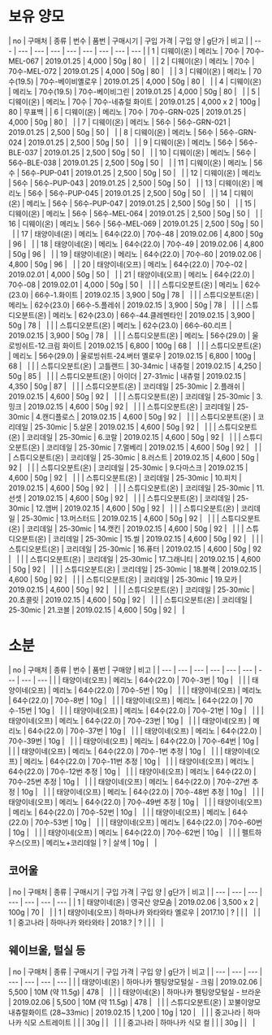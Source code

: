 # 보유 양모

| no | 구매처 | 종류 | 번수 | 품번 | 구매시기 | 구입 가격 | 구입 양 | g단가 | 비고 |
| --- | --- | --- | --- | --- | --- | --- | --- | --- |
| 1 | 디웨이(온) | 메리노 | 70수 | 70수-MEL-067 | 2019.01.25 | 4,000 | 50g | 80 | &nbsp; |
| 2 | 디웨이(온) | 메리노 | 70수 | 70수-MEL-072 | 2019.01.25 | 4,000 | 50g | 80 | &nbsp; |
| 3 | 디웨이(온) | 메리노 | 70수(19.5) | 70수-베이비옐로우 | 2019.01.25 | 4,000 | 50g | 80 | &nbsp; |
| 4 | 디웨이(온) | 메리노 | 70수(19.5) | 70수-베이비그린 | 2019.01.25 | 4,000 | 50g | 80 | &nbsp; |
| 5 | 디웨이(온) | 메리노 | 70수 | 70수-네츄럴 화이트 | 2019.01.25 | 4,000 x 2 | 100g | 80 | 무표백 |
| 6 | 디웨이(온) | 메리노 | 70수 | 70수-GRN-025 | 2019.01.25 | 4,000 | 50g | 80 | &nbsp; |
| 7 | 디웨이(온) | 메리노 | 56수 | 56수-GRN-021 | 2019.01.25 | 2,500 | 50g | 50 | &nbsp; |
| 8 | 디웨이(온) | 메리노 | 56수 | 56수-GRN-024 | 2019.01.25 | 2,500 | 50g | 50  | &nbsp; |
| 9 | 디웨이(온) | 메리노 | 56수 | 56수-BLE-037 | 2019.01.25 | 2,500 | 50g | 50  | &nbsp; |
| 10 | 디웨이(온) | 메리노 | 56수 | 56수-BLE-038 | 2019.01.25 | 2,500 | 50g | 50  | &nbsp; |
| 11 | 디웨이(온) | 메리노 | 56수 | 56수-PUP-041 | 2019.01.25 | 2,500 | 50g | 50  | &nbsp; |
| 12 | 디웨이(온) | 메리노 | 56수 | 56수-PUP-043 | 2019.01.25 | 2,500 | 50g | 50  | &nbsp; |
| 13 | 디웨이(온) | 메리노 | 56수 | 56수-PUP-045 | 2019.01.25 | 2,500 | 50g | 50  | &nbsp; |
| 14 | 디웨이(온) | 메리노 | 56수 | 56수-PUP-047 | 2019.01.25 | 2,500 | 50g | 50  | &nbsp; |
| 15 | 디웨이(온) | 메리노 | 56수 | 56수-MEL-064 | 2019.01.25 | 2,500 | 50g | 50  | &nbsp; |
| 16 | 디웨이(온) | 메리노 | 56수 | 56수-MEL-069 | 2019.01.25 | 2,500 | 50g | 50  | &nbsp; |
| 17 | 태양이네(온) | 메리노 | 64수(22.0) | 70수-48 | 2019.02.06 | 4,800 | 50g | 96  | &nbsp; |
| 18 | 태양이네(온) | 메리노 | 64수(22.0) | 70수-49 | 2019.02.06 | 4,800 | 50g | 96 | &nbsp; |
| 19 | 태양이네(온) | 메리노 | 64수(22.0) | 70수-60 | 2019.02.06 | 4,800 | 50g | 96 |  &nbsp; |
| 20 | 태양이네(오프) | 메리노 | 64수(22.0) | 70수-02 | 2019.02.01 | 4,000 | 50g | 50 |  &nbsp; |
| 21 | 태양이네(오프) | 메리노 | 64수(22.0) | 70수-08 | 2019.02.01 | 4,000 | 50g | 50 | &nbsp; |
|  | 스튜디오분트(온) | 메리노 | 62수(23.0) | 66수-1.화이트 | 2019.02.15 | 3,900 | 50g | 78 | &nbsp; |
|  | 스튜디오분트(온) | 메리노 | 62수(23.0) | 66수-5.플레쉬 | 2019.02.15 | 3,900 | 50g | 78 | &nbsp; |
|  | 스튜디오분트(온) | 메리노 | 62수(23.0) | 66수-44.클레멘타인 | 2019.02.15 | 3,900 | 50g | 78 | &nbsp; |
|  | 스튜디오분트(온) | 메리노 | 62수(23.0) | 66수-60.리프 | 2019.02.15 | 3,900 | 50g | 78 | &nbsp; |
|  | 스튜디오분트(온) | 메리노 | 56수(29.0) | 울로빙쉬트-12.크림 화이트 | 2019.02.15 | 6,800 | 100g | 68 | &nbsp; |
|  | 스튜디오분트(온) | 메리노 | 56수(29.0) | 울로빙쉬트-24.버터 옐로우 | 2019.02.15 | 6,800 | 100g | 68 | &nbsp; |
|  | 스튜디오분트(온) | 고틀랜드 | 30-34mic  | 내츄럴 | 2019.02.15 | 4,250 | 50g | 85 | &nbsp; |
|  | 스튜디오분트(온) | 아이더 | 27-31mic  | 내츄럴 | 2019.02.15 | 4,350 | 50g | 87 | &nbsp; |
|  | 스튜디오분트(온) | 코리데일 | 25-30mic | 2.플래쉬 | 2019.02.15 | 4,600 | 50g | 92 | &nbsp; |
|  | 스튜디오분트(온) | 코리데일 | 25-30mic | 3.밍크 | 2019.02.15 | 4,600 | 50g | 92 | &nbsp; |
|  | 스튜디오분트(온) | 코리데일 | 25-30mic | 4.캔디플로스 | 2019.02.15 | 4,600 | 50g | 92 | &nbsp; |
|  | 스튜디오분트(온) | 코리데일 | 25-30mic | 5.살몬 | 2019.02.15 | 4,600 | 50g | 92 | &nbsp; |
|  | 스튜디오분트(온) | 코리데일 | 25-30mic | 6.코랄 | 2019.02.15 | 4,600 | 50g | 92 | &nbsp; |
|  | 스튜디오분트(온) | 코리데일 | 25-30mic | 7.멀베리 | 2019.02.15 | 4,600 | 50g | 92 | &nbsp; |
|  | 스튜디오분트(온) | 코리데일 | 25-30mic | 8.러스트 | 2019.02.15 | 4,600 | 50g | 92 | &nbsp; |
|  | 스튜디오분트(온) | 코리데일 | 25-30mic | 9.다마스크 | 2019.02.15 | 4,600 | 50g | 92 | &nbsp; |
|  | 스튜디오분트(온) | 코리데일 | 25-30mic | 10.피치 | 2019.02.15 | 4,600 | 50g | 92 | &nbsp; |
|  | 스튜디오분트(온) | 코리데일 | 25-30mic | 11.선셋 | 2019.02.15 | 4,600 | 50g | 92 | &nbsp; |
|  | 스튜디오분트(온) | 코리데일 | 25-30mic | 12.앰버 | 2019.02.15 | 4,600 | 50g | 92 | &nbsp; |
|  | 스튜디오분트(온) | 코리데일 | 25-30mic | 13.머스터드 | 2019.02.15 | 4,600 | 50g | 92 | &nbsp; |
|  | 스튜디오분트(온) | 코리데일 | 25-30mic | 14.캣킨 | 2019.02.15 | 4,600 | 50g | 92 | &nbsp; |
|  | 스튜디오분트(온) | 코리데일 | 25-30mic | 15.씰 | 2019.02.15 | 4,600 | 50g | 92 | &nbsp; |
|  | 스튜디오분트(온) | 코리데일 | 25-30mic | 16.퓨터 | 2019.02.15 | 4,600 | 50g | 92 | &nbsp; |
|  | 스튜디오분트(온) | 코리데일 | 25-30mic | 17.그래니티 | 2019.02.15 | 4,600 | 50g | 92 | &nbsp; |
|  | 스튜디오분트(온) | 코리데일 | 25-30mic | 18.블랙 | 2019.02.15 | 4,600 | 50g | 92 | &nbsp; |
|  | 스튜디오분트(온) | 코리데일 | 25-30mic | 19.모카 | 2019.02.15 | 4,600 | 50g | 92 | &nbsp; |
|  | 스튜디오분트(온) | 코리데일 | 25-30mic | 20.쵸콜릿 | 2019.02.15 | 4,600 | 50g | 92 | &nbsp; |
|  | 스튜디오분트(온) | 코리데일 | 25-30mic | 21.코블 | 2019.02.15 | 4,600 | 50g | 92 | &nbsp; |

# 소분

| no | 구매처 | 종류 | 번수 | 품번 | 구매양 | 비고 |
| --- | --- | --- | --- | --- | --- | --- | --- | --- |
|  | 태양이네(오프) | 메리노 | 64수(22.0) | 70수-3번 | 10g | &nbsp; |
|  | 태양이네(오프) | 메리노 | 64수(22.0) | 70수-5번 | 10g | &nbsp; |
|  | 태양이네(오프) | 메리노 | 64수(22.0) | 70수-8번 |  10g | &nbsp; |
|  | 태양이네(오프) | 메리노 | 64수(22.0) | 70수-15번 | 10g | &nbsp; |
|  | 태양이네(오프) | 메리노 | 64수(22.0) | 70수-21번 | 10g | &nbsp; |
|  | 태양이네(오프) | 메리노 | 64수(22.0) | 70수-23번 | 10g | &nbsp; |
|  | 태양이네(오프) | 메리노 | 64수(22.0) | 70수-37번 | 10g | &nbsp; |
|  | 태양이네(오프) | 메리노 | 64수(22.0) | 70수-39번 | 10g | &nbsp; |
|  | 태양이네(오프) | 메리노 | 64수(22.0) | 70수-64번 | 10g | &nbsp; |
|  | 태양이네(오프) | 메리노 | 64수(22.0) | 70수-1번 추정 | 10g | &nbsp; |
|  | 태양이네(오프) | 메리노 | 64수(22.0) | 70수-11번 추정 | 10g | &nbsp; |
|  | 태양이네(오프) | 메리노 | 64수(22.0) | 70수-12번 추정 | 10g | &nbsp; |
|  | 태양이네(오프) | 메리노 | 64수(22.0) | 70수-25번 추정 | 10g | &nbsp; |
|  | 태양이네(오프) | 메리노 | 64수(22.0) | 70수-27번 추정 | 10g | &nbsp; |
|  | 태양이네(오프) | 메리노 | 64수(22.0) | 70수-48번 추정 | 10g | &nbsp; |
|  | 태양이네(오프) | 메리노 | 64수(22.0) | 70수-49번 추정 | 10g | &nbsp; |
|  | 태양이네(오프) | 메리노 | 64수(22.0) | 70수-52번 | 10g | &nbsp; |
|  | 태양이네(오프) | 메리노 | 64수(22.0) | 70수-53번 | 10g | &nbsp; |
|  | 태양이네(오프) | 메리노 | 64수(22.0) | 70수-60번 | 10g | &nbsp; |
|  | 태양이네(오프) | 메리노 | 64수(22.0) | 70수-62번 | 10g | &nbsp; |
|  | 펠트하우스(오프) | 메리노+코리데일 | ? | 살색 | 10g | &nbsp; |


## 코어울

| no | 구매처 | 종류 | 구매시기 | 구입 가격 | 구입 양 | g단가 | 비고 |
| --- | --- |  --- | --- | --- | --- | --- |
| 1 | 태양이네(온) | 영국산 양모솜 | 2019.02.06 | 3,500 x 2 | 100g | 70 | &nbsp; |
| 1 | 태양이네(오프) | 하마나카 와타와타 옐로우 | 2017.10 | ? |  |  | &nbsp; |
| 1 | 중고나라 | 하마나카 와타와타 | 2018.? | ? |  |  | &nbsp; |


## 웨이브울, 털실 등

| no | 구매처 | 종류 | 구매시기 | 구입 가격 | 구입 양 | g단가 | 비고 |
| --- | --- |  --- | --- | --- | --- | --- |
|  | 태양이네(온) | 하마나카 펠팅양모털실 - 크림 | 2019.02.06 | 5,500 | 10M (약 11.5g) | 478 | &nbsp; |
|  | 태양이네(온) | 하마나카 펠팅양모털실 - 브라운 | 2019.02.06 | 5,500 | 10M (약 11.5g) | 478 | &nbsp; |
|  | 스튜디오분트(온) | 꼬불이양모 내츄럴화이트 (28~33mic) | 2019.02.15 | 1,200 | 10g | 120 | &nbsp; |
|  | 중고나라 | 하마나카 식모 스트레이트  |  |  | 30g |  | &nbsp; |
|  | 중고나라 | 하마나카 식모 컬  |  |  | 30g |  | &nbsp; |
